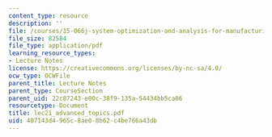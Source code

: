 ```yaml
---
content_type: resource
description: ''
file: /courses/15-066j-system-optimization-and-analysis-for-manufacturing-summer-2003/407143d4965c8ae08b62c4be766a43db_lec21_advanced_topics.pdf
file_size: 82584
file_type: application/pdf
learning_resource_types:
- Lecture Notes
license: https://creativecommons.org/licenses/by-nc-sa/4.0/
ocw_type: OCWFile
parent_title: Lecture Notes
parent_type: CourseSection
parent_uid: 22c87243-e00c-38f9-135a-54434bb5ca86
resourcetype: Document
title: lec21_advanced_topics.pdf
uid: 407143d4-965c-8ae0-8b62-c4be766a43db
---
```

